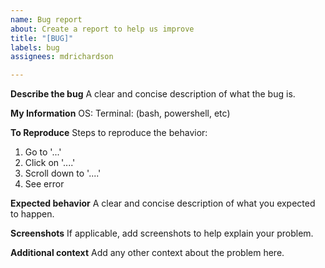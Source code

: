 ```yaml
---
name: Bug report
about: Create a report to help us improve
title: "[BUG]"
labels: bug
assignees: mdrichardson

---
```


**Describe the bug**
A clear and concise description of what the bug is.

**My Information**
OS:
Terminal: (bash, powershell, etc)

**To Reproduce**
Steps to reproduce the behavior:
1. Go to '...'
2. Click on '....'
3. Scroll down to '....'
4. See error

**Expected behavior**
A clear and concise description of what you expected to happen.

**Screenshots**
If applicable, add screenshots to help explain your problem.

**Additional context**
Add any other context about the problem here.
